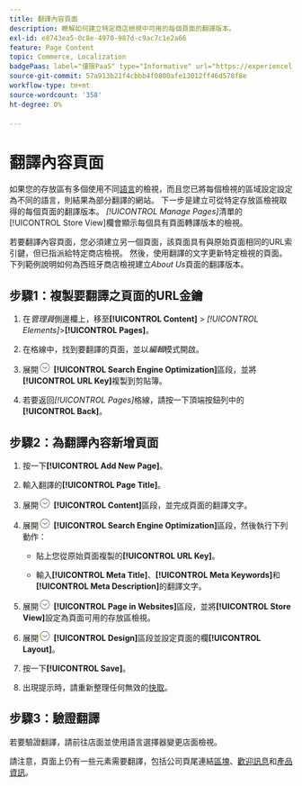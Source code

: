 ```yaml
---
title: 翻譯內容頁面
description: 瞭解如何建立特定商店檢視中可用的每個頁面的翻譯版本。
exl-id: e8743ea5-0c8e-4970-987d-c9ac7c1e2a66
feature: Page Content
topic: Commerce, Localization
badgePaas: label="僅限PaaS" type="Informative" url="https://experienceleague.adobe.com/en/docs/commerce/user-guides/product-solutions" tooltip="僅適用於雲端專案(Adobe管理的PaaS基礎結構)和內部部署專案的Adobe Commerce 。"
source-git-commit: 57a913b21f4cbbb4f0800afe13012ff46d578f8e
workflow-type: tm+mt
source-wordcount: '358'
ht-degree: 0%

---
```


# 翻譯內容頁面

如果您的存放區有多個使用不同[語言](../stores-purchase/store-localize.md)的檢視，而且您已將每個檢視的區域設定設定為不同的語言，則結果為部分翻譯的網站。 下一步是建立可從特定存放區檢視取得的每個頁面的翻譯版本。 _[!UICONTROL Manage Pages]_&#x200B;清單的[!UICONTROL Store View]欄會顯示每個具有頁面轉譯版本的檢視。

若要翻譯內容頁面，您必須建立另一個頁面，該頁面具有與原始頁面相同的URL索引鍵，但已指派給特定商店檢視。 然後，使用翻譯的文字更新特定檢視的頁面。 下列範例說明如何為西班牙商店檢視建立&#x200B;_About Us_&#x200B;頁面的翻譯版本。

## 步驟1：複製要翻譯之頁面的URL金鑰

1. 在&#x200B;_管理員_&#x200B;側邊欄上，移至&#x200B;**[!UICONTROL Content]** > _[!UICONTROL Elements]_>**[!UICONTROL Pages]**。

1. 在格線中，找到要翻譯的頁面，並以&#x200B;_編輯_&#x200B;模式開啟。

1. 展開![擴充選擇器](../assets/icon-display-expand.png) **[!UICONTROL Search Engine Optimization]**&#x200B;區段，並將&#x200B;**[!UICONTROL URL Key]**&#x200B;複製到剪貼簿。

1. 若要返回&#x200B;_[!UICONTROL Pages]_&#x200B;格線，請按一下頂端按鈕列中的&#x200B;**[!UICONTROL Back]**。

## 步驟2：為翻譯內容新增頁面

1. 按一下&#x200B;**[!UICONTROL Add New Page]**。

1. 輸入翻譯的&#x200B;**[!UICONTROL Page Title]**。

1. 展開![展開選取器](../assets/icon-display-expand.png) **[!UICONTROL Content]**&#x200B;區段，並完成頁面的翻譯文字。

1. 展開![展開選取器](../assets/icon-display-expand.png) **[!UICONTROL Search Engine Optimization]**&#x200B;區段，然後執行下列動作：

   - 貼上您從原始頁面複製的&#x200B;**[!UICONTROL URL Key]**。

   - 輸入&#x200B;**[!UICONTROL Meta Title]**、**[!UICONTROL Meta Keywords]**&#x200B;和&#x200B;**[!UICONTROL Meta Description]**&#x200B;的翻譯文字。

1. 展開![擴充選擇器](../assets/icon-display-expand.png) **[!UICONTROL Page in Websites]**&#x200B;區段，並將&#x200B;**[!UICONTROL Store View]**&#x200B;設定為頁面可用的存放區檢視。

1. 展開![擴充選擇器](../assets/icon-display-expand.png) **[!UICONTROL Design]**&#x200B;區段並設定頁面的欄&#x200B;**[!UICONTROL Layout]**。

1. 按一下&#x200B;**[!UICONTROL Save]**。

1. 出現提示時，請重新整理任何無效的[快取](../systems/cache-management.md)。

## 步驟3：驗證翻譯

若要驗證翻譯，請前往店面並使用語言選擇器變更店面檢視。

請注意，頁面上仍有一些元素需要翻譯，包括公司頁尾連結[區塊](block-add.md)、[歡迎訊息](../getting-started/storefront-branding.md#change-the-welcome-message)和[產品資訊](../stores-purchase/store-localize.md#localize-products)。
